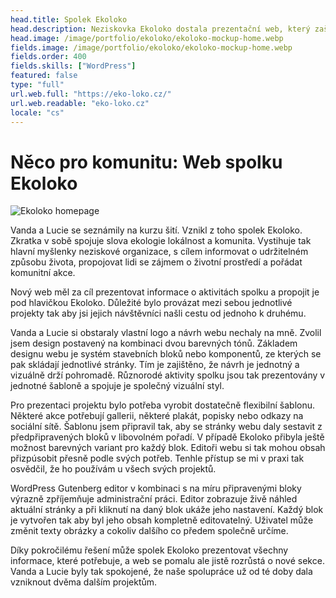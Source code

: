 ```yaml
---
head.title: Spolek Ekoloko
head.description: Neziskovka Ekoloko dostala prezentační web, který zaštiťuje široké spektrum jejich aktivit.
head.image: /image/portfolio/ekoloko/ekoloko-mockup-home.webp
fields.image: /image/portfolio/ekoloko/ekoloko-mockup-home.webp
fields.order: 400
fields.skills: ["WordPress"]
featured: false
type: "full"
url.web.full: "https://eko-loko.cz/"
url.web.readable: "eko-loko.cz"
locale: "cs"
---
```


# Něco pro komunitu: Web spolku Ekoloko

![Ekoloko homepage](/image/portfolio/ekoloko/ekoloko-mockup-homepage-mobile.webp)

Vanda a Lucie se seznámily na kurzu šití. Vznikl z toho spolek Ekoloko. Zkratka v sobě spojuje slova ekologie lokálnost a komunita. Vystihuje tak hlavní myšlenky neziskové organizace, s cílem informovat o udržitelném způsobu života, propojovat lidi se zájmem o životní prostředí a pořádat komunitní akce.

Nový web měl za cíl prezentovat informace o aktivitách spolku a propojit je pod hlavičkou Ekoloko. Důležité bylo provázat mezi sebou jednotlivé projekty tak aby jsi jejich návštěvníci našli cestu od jednoho k druhému.

Vanda a Lucie si obstaraly vlastní logo a návrh webu nechaly na mně. Zvolil jsem design postavený na kombinaci dvou barevných tónů. Základem designu webu je systém stavebních bloků nebo komponentů, ze kterých se pak skládají jednotlivé stránky. Tím je zajištěno, že návrh je jednotný a vizuálně drží pohromadě. Různorodé aktivity spolku jsou tak prezentovány v jednotné šabloně a spojuje je společný vizuální styl.

Pro prezentaci projektu bylo potřeba vyrobit dostatečně flexibilní šablonu. Některé akce potřebují gallerii, některé plakát, popisky nebo odkazy na sociální sítě. Šablonu jsem připravil tak, aby se stránky webu daly sestavit z předpřipravených bloků v libovolném pořadí. V případě Ekoloko přibyla ještě možnost barevných variant pro každý blok. Editoři webu si tak mohou obsah přizpúsobit přesně podle svých potřeb. Tenhle přístup se mi v praxi tak osvědčil, že ho používám u všech svých projektů.

WordPress Gutenberg editor v kombinaci s na míru připravenými bloky výrazně zpříjemňuje administrační práci. Editor zobrazuje živě náhled aktuální stránky a při kliknutí na daný blok ukáže jeho nastavení. Každý blok je vytvořen tak aby byl jeho obsah kompletně editovatelný. Uživatel může změnit texty obrázky a cokoliv dalšího co předem společně určíme.

Díky pokročilému řešení může spolek Ekoloko prezentovat všechny informace, které potřebuje, a web se pomalu ale jistě rozrůstá o nové sekce. Vanda a Lucie byly tak spokojené, že naše spolupráce už od té doby dala vzniknout dvěma dalším projektům.
